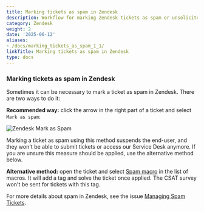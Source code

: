```yaml
---
title: Marking tickets as spam in Zendesk
description: Workflow for marking Zendesk tickets as spam or unsolicited email
category: Zendesk
weight: 2
date: '2025-06-12'
aliases:
- /docs/marking_tickets_as_spam_1_1/
linkTitle: Marking tickets as spam in Zendesk
type: docs
---
```


### Marking tickets as spam in Zendesk

Sometimes it can be necessary to mark a ticket as spam in Zendesk. There are two ways to do it:

**Recommended way:** click the arrow in the right part of a ticket and select `Mark as spam`:

  ![Zendesk Mark as Spam](/handbook/support/workflows/assets/zendesk-mark-as-spam.png)

Marking a ticket as spam using this method suspends the end-user, and they won't be able to
submit tickets or access our Service Desk anymore. If you are unsure this measure should be applied, use the alternative method below.

**Alternative method:** open the ticket and select [Spam macro](https://gitlab.com/gitlab-com/support/support-ops/zendesk-global/macros/-/blob/master/macros/active/Unsorted/Spam.yaml) in the list of macros.
It will add a tag and solve the ticket once applied. The CSAT survey won't be sent for tickets with this tag.

For more details about spam in Zendesk, see the issue [Managing Spam Tickets](https://gitlab.com/gitlab-com/support/support-team-meta/issues/1775).
